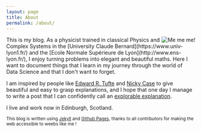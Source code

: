 ```yaml
---
layout: page
title: About
permalink: /about/
---
```


<section class="bio-grid">

<div>
<img class="avatar avatar-circle" src="{{"assets/E_Artiges.jpg" | relative_url }}" alt="Me me me!" align="right">
</div>

<div>
This is my blog. As a physicist trained in classical Physics and Complex Systems in the [University Claude Bernard](https://www.univ-lyon1.fr/) and the [Ecole Normale Supérieure de Lyon](http://www.ens-lyon.fr/), I enjoy turning problems into elegant and beautiful maths. Here I want to document things that I learn in my journey through the world of Data Science and that I don't want to forget.

I am inspired by people like [Edward R. Tufte](https://www.edwardtufte.com/tufte/) and [Nicky Case](https://ncase.me/) to give beautiful and easy to grasp explanations, and I hope that one day I manage to write a post that I can confidently call an [explorable explanation](https://explorabl.es/).

I live and work now in Edinburgh, Scotland.
</div>

</section>

<small> This blog is written using [Jekyll](https://github.com/jekyll) and [Github Pages](https://pages.github.com/), thanks to all contributors for making the web accessible to weebs like me ! </small>
